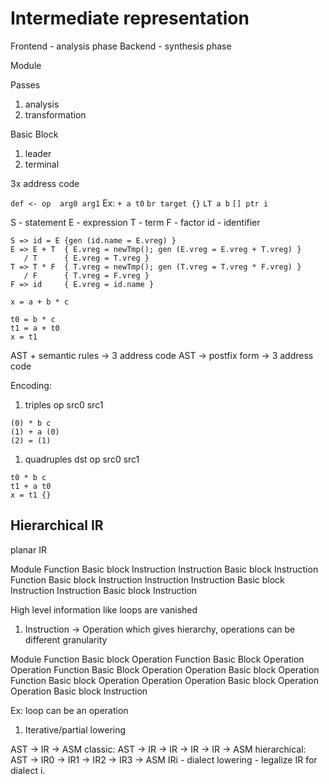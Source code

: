 # Intermediate representation

Frontend - analysis phase
Backend - synthesis phase

Module

Passes
1. analysis
1. transformation

Basic Block
1. leader
1. terminal

3x address code

`def <- op  arg0 arg1`
Ex:
`+ a t0`
`br target {}`
`LT a b`
`[] ptr i`

S - statement
E - expression
T - term
F - factor
id - identifier

```
S => id = E {gen (id.name = E.vreg) }
E => E + T  { E.vreg = newTmp(); gen (E.vreg = E.vreg + T.vreg) }
   / T      { E.vreg = T.vreg }
T => T * F  { T.vreg = newTmp(); gen (T.vreg = T.vreg * F.vreg) }
   / F      { T.vreg = F.vreg }
F => id     { E.vreg = id.name }

x = a + b * c
```

```
t0 = b * c
t1 = a + t0
x = t1
```

AST + semantic rules -> 3 address code
AST -> postfix form -> 3 address code

Encoding:

1. triples op src0 src1
  ```
  (0) * b c
  (1) + a (0)
  (2) = (1)
  ```
1. quadruples dst op src0 src1
  ```
  t0 * b c
  t1 + a t0
  x = t1 {}
  ```

## Hierarchical IR

planar IR

Module
 Function
  Basic block
    Instruction
    Instruction
  Basic block
    Instruction
 Function
   Basic block
    Instruction
    Instruction
    Instruction
  Basic block
    Instruction
    Instruction
  Basic block
    Instruction

High level information like loops are vanished

1. Instruction -> Operation which gives hierarchy, operations can be different granularity

Module
 Function
  Basic block
    Operation
      Function
        Basic Block
          Operation
          Operation
      Function
        Basic Block
          Operation
    Operation
  Basic block
    Operation
 Function
   Basic block
    Operation
    Operation
    Operation
  Basic block
    Operation
    Operation
  Basic block
    Instruction

Ex: loop can be an operation

1. Iterative/partial lowering

AST -> IR -> ASM
classic: AST -> IR -> IR -> IR -> IR -> ASM
hierarchical: AST -> IR0 -> IR1 -> IR2 -> IR3 -> ASM
IRi - dialect
lowering - legalize IR for dialect i.